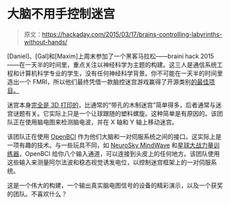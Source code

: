 # 大脑不用手控制迷宫

> 原文：<https://hackaday.com/2015/03/17/brains-controlling-labyrinths-without-hands/>

[Daniel]、[Gal]和[Maxim]上周末参加了一个黑客马拉松——braini hack 2015——在一天半的时间里，重点关注以神经科学为主题的构建。这三人是通信系统工程和计算机科学专业的学生，没有任何神经科学背景。你不可能在一天半的时间里造出一个 FMRI，所以他们最终凭借一款脑控迷宫游戏赢得了开源类别[的最佳项目。](http://harariprojects.com/2015/03/16/brainihack-2015-blue-gsd-with-brain-controlled-labyrinth-game/)

迷宫本身[完全是 3D 打印的](http://www.thingiverse.com/thing:725924)，比通常的“带孔的木制迷宫”简单得多，后者通常与迷宫谜题有关。它实际上只是一个让球跟随的塑料螺旋。这种简单是有原因的。该团队正在使用脑电图来检测脑电波，并在 X 轴和 Y 轴上移动迷宫。

该团队正在使用 [OpenBCI](http://www.openbci.com/) 作为他们大脑和一对伺服系统之间的接口。这实际上是一项有趣的技术。与一些玩具不同，如 [NeuroSky MindWave](http://hackaday.com/2012/12/20/modifying-an-eeg-headset-for-lucid-dreaming/) 和[星球大战力量训练器](http://hackaday.com/2015/02/22/use-the-force-luketo-turn-off-your-tv/)，OpenBCI 给你八个输入通道，可以连接到头皮上的任何地方。该团队使用这些输入来测量阿尔法波和稳态视觉诱发电位，以控制迷宫框架上的一对伺服系统。

这是一个伟大的构建，一个输出真实脑电图信号的设备的精彩演示，以及一个获奖的团队。不喜欢什么？